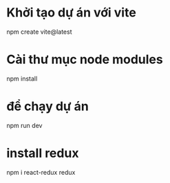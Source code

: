 # Khởi tạo dự án với vite

npm create vite@latest

# Cài thư mục node modules

npm install

# để chạy dự án

npm run dev

# install redux

npm i react-redux redux
